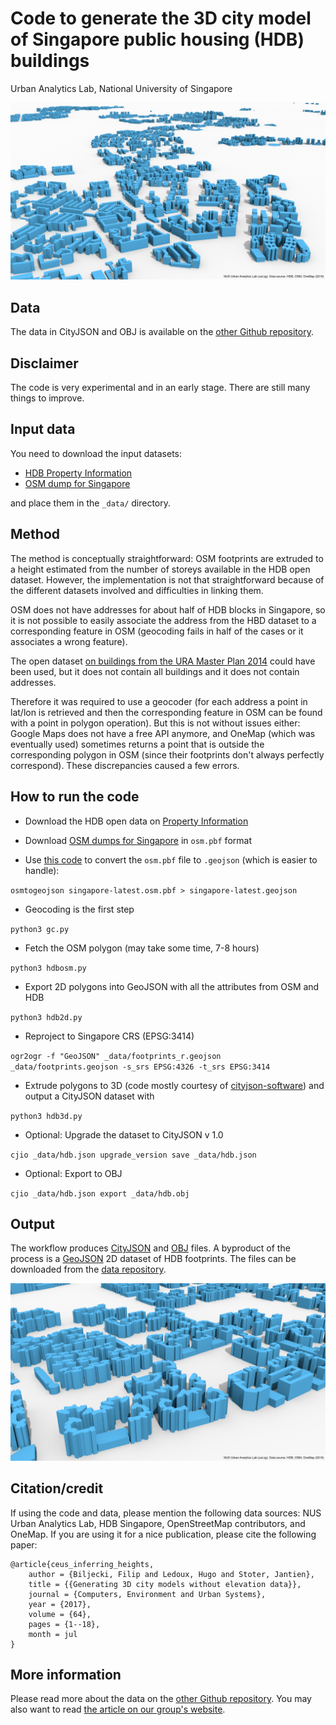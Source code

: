 
# Code to generate the 3D city model of Singapore public housing (HDB) buildings

Urban Analytics Lab, National University of Singapore

![](_images/hdb3d-c4_att.png)

## Data

The data in CityJSON and OBJ is available on the [other Github repository](https://github.com/ualsg/hdb3d-data).

## Disclaimer

The code is very experimental and in an early stage. There are still many things to improve.

## Input data

You need to download the input datasets:
- [HDB Property Information](https://data.gov.sg/dataset/hdb-property-information)
- [OSM dump for Singapore](https://download.openstreetmap.fr/extracts/asia/)

and place them in the `_data/` directory.

## Method

The method is conceptually straightforward: OSM footprints are extruded to a height estimated from the number of storeys available in the HDB open dataset.
However, the implementation is not that straightforward because of the different datasets involved and difficulties in linking them.

OSM does not have addresses for about half of HDB blocks in Singapore, so it is not possible to easily associate the address from the HBD dataset to a corresponding feature in OSM (geocoding fails in half of the cases or it associates a wrong feature).

The open dataset [on buildings from the URA Master Plan 2014](https://data.gov.sg/dataset/master-plan-2014-building) could have been used, but it does not contain all buildings and it does not contain addresses.

Therefore it was required to use a geocoder (for each address a point in lat/lon is retrieved and then the corresponding feature in OSM can be found with a point in polygon operation). But this is not without issues either: Google Maps does not have a free API anymore, and OneMap (which was eventually used) sometimes returns a point that is outside the corresponding polygon in OSM (since their footprints don't always perfectly correspond).
These discrepancies caused a few errors.

## How to run the code

- Download the HDB open data on [Property Information](https://data.gov.sg/dataset/hdb-property-information)

- Download [OSM dumps for Singapore](https://download.openstreetmap.fr/extracts/asia/) in `osm.pbf` format

- Use [this code](https://github.com/tyrasd/osmtogeojson) to convert the `osm.pbf` file to `.geojson` (which is easier to handle):

`osmtogeojson singapore-latest.osm.pbf > singapore-latest.geojson`

- Geocoding is the first step

`python3 gc.py`

- Fetch the OSM polygon (may take some time, 7-8 hours)

`python3 hdbosm.py`

- Export 2D polygons into GeoJSON with all the attributes from OSM and HDB

`python3 hdb2d.py`

- Reproject to Singapore CRS (EPSG:3414)

`ogr2ogr -f "GeoJSON" _data/footprints_r.geojson _data/footprints.geojson -s_srs EPSG:4326 -t_srs EPSG:3414`

- Extrude polygons to 3D (code mostly courtesy of [cityjson-software](https://github.com/tudelft3d/cityjson-software/blob/master/extruder/extruder.py)) and output a CityJSON dataset with

`python3 hdb3d.py`

- Optional: Upgrade the dataset to CityJSON v 1.0

`cjio _data/hdb.json upgrade_version save _data/hdb.json`

- Optional: Export to OBJ

`cjio _data/hdb.json export _data/hdb.obj`

## Output

The workflow produces [CityJSON](https://cityjson.org) and [OBJ](https://en.wikipedia.org/wiki/Wavefront_.obj_file) files.
A byproduct of the process is a [GeoJSON](https://geojson.org) 2D dataset of HDB footprints.
The files can be downloaded from the [data repository](https://github.com/ualsg/hdb3d-data).

![](_images/hdb3d-c1_att.png)


## Citation/credit 

If using the code and data, please mention the following data sources: NUS Urban Analytics Lab, HDB Singapore, OpenStreetMap contributors, and OneMap. If you are using it for a nice publication, please cite the following paper:

```
@article{ceus_inferring_heights,
    author = {Biljecki, Filip and Ledoux, Hugo and Stoter, Jantien},
    title = {{Generating 3D city models without elevation data}},
    journal = {Computers, Environment and Urban Systems},
    year = {2017},
    volume = {64},
    pages = {1--18},
    month = jul
}
```

## More information

Please read more about the data on the [other Github repository](https://github.com/ualsg/hdb3d-data).
You may also want to read [the article on our group's website](https://ual.sg/resources).
